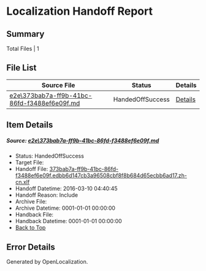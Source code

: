 # <a name='report-top'></a> Localization Handoff Report

## Summary
 Total Files | 1

## File List
 Source File | Status | Details 
 ----------- | ------ | ------- 
 [e2e\373bab7a-ff9b-41bc-86fd-f3488ef6e09f.md](https://github.com/OpenLocalizationTest/oltest/blob/8089667c4fdbcd00623434e15c0754f1a82902e0/e2e/373bab7a-ff9b-41bc-86fd-f3488ef6e09f.md) | HandedOffSuccess | [Details](#baa113adc29b5267553a418d6f4267802afbccf12)

## Item Details
##### <a name='baa113adc29b5267553a418d6f4267802afbccf12'></a> Source: [e2e\373bab7a-ff9b-41bc-86fd-f3488ef6e09f.md](https://github.com/OpenLocalizationTest/oltest/blob/8089667c4fdbcd00623434e15c0754f1a82902e0/e2e/373bab7a-ff9b-41bc-86fd-f3488ef6e09f.md)
* Status: HandedOffSuccess
* Target File: 
* Handoff File: [373bab7a-ff9b-41bc-86fd-f3488ef6e09f.edbb6d147cb3a96508cbf8f8b684d65ecbb6ad17.zh-cn.xlf](https://github.com/OpenLocalizationTestOrg/olhandoff/blob/fdcc229cdf5dd0ef978c5d891af8d2b9400924f0/ol-handoff/OpenLocalizationTestOrg/oltest.zh-cn/xinjiang/ht/373bab7a-ff9b-41bc-86fd-f3488ef6e09f.edbb6d147cb3a96508cbf8f8b684d65ecbb6ad17.zh-cn.xlf)
* Handoff Datetime: 2016-03-10 04:40:45
* Handoff Reason: Include
* Archive File: 
* Archive Datetime: 0001-01-01 00:00:00
* Handback File: 
* Handback Datetime: 0001-01-01 00:00:00
* [Back to Top](#report-top)


## Error Details

Generated by OpenLocalization.
